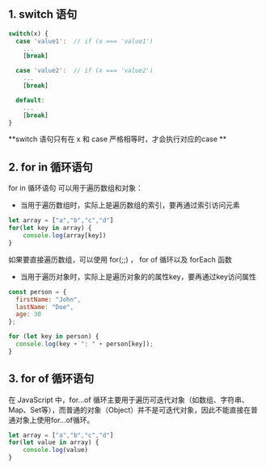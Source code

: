 ## 1. switch 语句

```js
switch(x) {
  case 'value1':  // if (x === 'value1')
    ...
    [break]

  case 'value2':  // if (x === 'value2')
    ...
    [break]

  default:
    ...
    [break]
}
```

**switch 语句只有在 x 和 case 严格相等时，才会执行对应的case **


## 2. for in 循环语句

 for in 循环语句 可以用于遍历数组和对象：

- 当用于遍历数组时，实际上是遍历数组的索引，要再通过索引访问元素

```js 
let array = ["a","b","c","d"]
for(let key in array) {
    console.log(array[key])      
}
```

如果要直接遍历数组，可以使用 for(;;) ， for of 循环以及 forEach 函数 

- 当用于遍历对象时，实际上是遍历对象的的属性key，要再通过key访问属性

```js
const person = {
  firstName: "John",
  lastName: "Doe",
  age: 30
};

for (let key in person) {
  console.log(key + ": " + person[key]);
}

```

## 3. for of 循环语句

在 JavaScript 中，for...of 循环主要用于遍历可迭代对象（如数组、字符串、Map、Set等），而普通的对象（Object）并不是可迭代对象，因此不能直接在普通对象上使用for...of循环。

```js 
let array = ["a","b","c","d"]
for(let value in array) {
    console.log(value)      
}
```